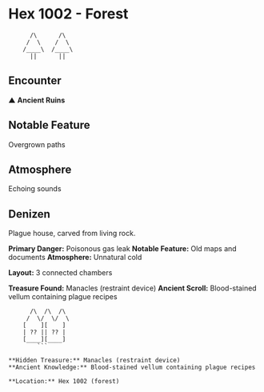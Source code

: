# Hex 1002 - Forest
```
      /\      /\
     /  \    /  \
    /____\  /____\
      ||      ||
```

## Encounter

▲ **Ancient Ruins**

## Notable Feature

Overgrown paths

## Atmosphere

Echoing sounds

## Denizen

Plague house, carved from living rock.

**Primary Danger:** Poisonous gas leak
**Notable Feature:** Old maps and documents
**Atmosphere:** Unnatural cold

**Layout:** 3 connected chambers

**Treasure Found:** Manacles (restraint device)
**Ancient Scroll:** Blood-stained vellum containing plague recipes


```
      /\  /\  /\
     /  \/  \/  \
    [    ][    ]
    | ?? || ?? |
    [____][____]
        ```

**Hidden Treasure:** Manacles (restraint device)
**Ancient Knowledge:** Blood-stained vellum containing plague recipes

**Location:** Hex 1002 (forest)

